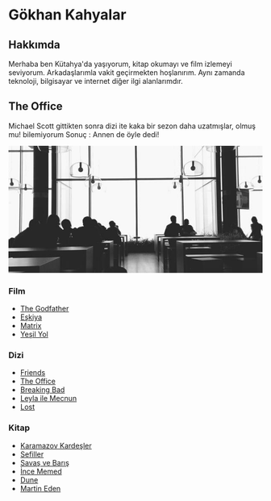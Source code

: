 # Gökhan Kahyalar
## Hakkımda

Merhaba ben Kütahya'da yaşıyorum, kitap okumayı ve film izlemeyi seviyorum. Arkadaşlarımla vakit geçirmekten hoşlanırım. Aynı zamanda teknoloji, bilgisayar ve internet diğer ilgi alanlarımdır.

## The Office
Michael Scott gittikten sonra dizi ite kaka bir sezon daha uzatmışlar, olmuş mu! bilemiyorum
Sonuç : Annen de öyle dedi!

![Çalışma :](/images/calisma.jpg)

### Film
- [The Godfather](https://www.imdb.com/title/tt0068646/?ref_=fn_al_tt_1)
- [Eşkiya](https://www.imdb.com/title/tt0116231/?ref_=fn_al_tt_1)
- [Matrix](https://www.imdb.com/title/tt0133093/?ref_=fn_al_tt_1)
- [Yeşil Yol](https://www.imdb.com/title/tt0120689/?ref_=nv_sr_srsg_0)

### Dizi
- [Friends](https://www.imdb.com/title/tt0108778/?ref_=fn_al_tt_1)
- [The Office](https://www.imdb.com/title/tt0386676/?ref_=nv_sr_srsg_0)
- [Breaking Bad](https://www.imdb.com/title/tt0903747/?ref_=nv_sr_srsg_0)
- [Leyla ile Mecnun](https://www.imdb.com/title/tt1831164/?ref_=nv_sr_srsg_0)
- [Lost](https://www.imdb.com/title/tt0411008/?ref_=nv_sr_srsg_3)

### Kitap
- [Karamazov Kardeşler](https://www.goodreads.com/book/show/9585441-karamazov-karde-ler?ac=1&from_search=true&qid=JClhZ9rdWo&rank=1)
- [Sefiller](https://www.goodreads.com/book/show/9269663-sefiller?from_search=true&from_srp=true&qid=RPAw7fDQZy&rank=1)
- [Savaş ve Barış](https://www.goodreads.com/book/show/58120097-sava-ve-bar-1?ac=1&from_search=true&qid=kCDvAdYhlI&rank=3)
- [İnce Memed](https://www.goodreads.com/book/show/11112894-i-nce-memed-1?from_search=true&from_srp=true&qid=pjAj5vteFG&rank=2)
- [Dune](https://www.goodreads.com/book/show/44767458-dune?from_search=true&from_srp=true&qid=cwhNPJ7JtQ&rank=1)
- [Martin Eden](https://www.goodreads.com/book/show/929782.Martin_Eden?from_search=true&from_srp=true&qid=DpCVQuZOiG&rank=1)




